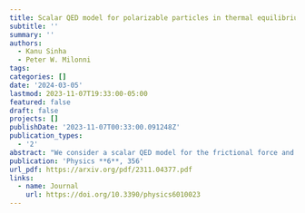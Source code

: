 ```yaml
---
title: Scalar QED model for polarizable particles in thermal equilibrium or in hyperbolic motion in vacuum
subtitle: ''
summary: ''
authors:
  - Kanu Sinha
  - Peter W. Milonni
tags:
categories: []
date: '2024-03-05'
lastmod: 2023-11-07T19:33:00-05:00
featured: false
draft: false
projects: []
publishDate: '2023-11-07T00:33:00.091248Z'
publication_types:
  - '2'
abstract: "We consider a scalar QED model for the frictional force and the momentum fluctuations of a polarizable particle in thermal equilibrium with radiation or in hyperbolic motion in a vacuum. In the former case the loss of particle kinetic energy due to the frictional force is compensated by the increase in kinetic energy associated with the momentum diffusion, resulting in the Planck distribution when it is assumed that the average kinetic energy satisfies the equipartition theorem. For hyperbolic motion in vacuum the frictional force and the momentum diffusion are similarly consistent with a thermal equilibrium at the Davies-Unruh temperature. The quantum fluctuations of the momentum imply that it is only the average acceleration that is constant when the particle is subject to a constant applied force."
publication: 'Physics **6**, 356'
url_pdf: https://arxiv.org/pdf/2311.04377.pdf
links:
  - name: Journal
    url: https://doi.org/10.3390/physics6010023
---
```

